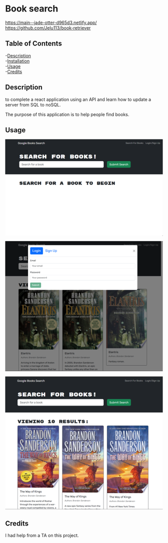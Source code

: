 # Book search 
   https://main--jade-otter-d965d3.netlify.app/
   https://github.com/Jelu113/book-retriever

 ## Table of Contents
-[Description](#description)  
-[Installation](#installation)  
-[Usage](#usage)  
-[Credits](#credits)  

 ## Description
 

 to complete a react application using an API and learn how to update a server from SQL to noSQL.
 
 The purpose of this application is to help people find books. 


## Usage
![Alt text](client/src/assets/homepage.png)

![Alt text](<client/src/assets/login page.png>)

![Alt text](<client/src/assets/Search page results.png>)

## Credits
I had help from a TA on this project.

